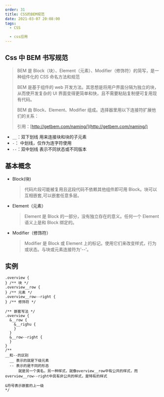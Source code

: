 ```yaml
---
order: 31
title: CSS的BEM规范
date: 2021-03-07 20:08:00
tags:
  - CSS

  - css应用
---
```


## Css 中 BEM 书写规范

> BEM 是 Block（块）、Element（元素）、Modifier（修饰符）的简写，是一种组件化的 CSS 命名方法和规范
>
> BEM 是基于组件的 web 开发方法。其思想是将用户界面分隔为独立的块，从而使开发复杂的 UI 界面变得更简单和快，且不需要粘贴复制便可复用现有代码。
>
> BEM 由 Block、Element、Modifier 组成。选择器里用以下连接符扩展他们的关系：
>
> 引用：[http://getbem.com/naming/](http://getbem.com/naming/)

- `__`：双下划线 用来连接块和块的子元素
- `-`： 中划线，仅作为连字符使用
- `--`：双中划线 表示不同状态或不同版本

## 基本概念

- Block(块)
  > 代码片段可能被复用且这段代码不依赖其他组件即可用 Block。块可以互相嵌套,可以嵌套任意多层。
- Element（元素）
  > Element 是 Block 的一部分，没有独立存在的意义。任何一个 Element 语义上是和 Block 绑定的。
- Modifier（修饰符）
  > Modifier 是 Block 或 Element 上的标记。使用它们来改变样式，行为或状态。与块或元素连接符为'--'。

## 实例

```less
.overview {
} /** 块 */
.overview__row {
} /** 元素 */
.overview__row--right {
} /** 修饰符 */

/** 嵌套写法 */
.overview {
  &__row {
    &__righu {
    }
  }
  &__row--right {
  }
}
/**
__和--的区别
  __ 表示的就是下级元素
  -- 表示的是不同的形态
      就是另一个类名，另一种样式，就像overview__row中有公共的样式，而overview__row--right中具有非公共的样式，是特有的样式

&符号表示嵌套的上一级
*/
```
